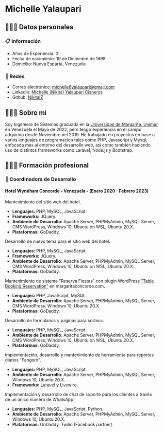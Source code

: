 # **Michelle Yalaupari**

## **🙋🏻‍♀️ Datos personales**

### **📋 Información**

-   Años de Experiencia: 3
-   Fecha de nacimiento: 19 de Diciembre de 1998
-   Domicilio: Nueva Esparta, Venezuela

### **📲 Redes**

-   Correo electrónico: [michelle6yalaupari@gmail.com](mailto:michelle6yalaupari@gmail.com)
-   Linkedin: [Michelle (Nikita) Yalaupari Cisneros](https://www.linkedin.com/in/michelle-yalaupari-cisneros/)
-   Github: [NikitaIZ](https://github.com/NikitaIZ)

## **👩🏻‍💻 Sobre mi**

Soy Ingeniera de Sistemas graduada en la [Universidad de Margarita, Unimar](https://www.unimar.edu.ve/) en Venezuela el Mayo de 2022, pero tengo experiencia en el campo adquirida desde Noviembre del 2019. He trabajado en proyectos en base a varios lenguajes de programacion tales como PHP, Javascript y Mysql, enfocada mas al entorno del desarrollo web, asi como también haciendo uso de distintos frameworks como Laravel, Node.js y Bootstrap.

## **👩🏻‍💼 Formación profesional**

### **💼 Coordinadora de Desarrollo**

#### **Hotel Wyndham Concorde - Venezuela - (Enero 2020 - Febrero 2023)**

Mantenimiento del sitio web del hotel.

-   **Lenguajes:** PHP, MySQL, JavaScript.
-   **Frameworks:** JQuery.
-   **Ambiente de Desarrollo:** Apache Server, PHPMyAdmin, MySQL Server, CMS WordPress, Windows 10, Ubuntu on WSL, Ubuntu 20.X.
-   **Plataformas:** GoDaddy.

Desarrollo de nuevo tema para el sitio web del hotel.

-   **Lenguajes:** PHP, MySQL, JavaScript.
-   **Frameworks:** JQuery.
-   **Ambiente de Desarrollo:** Apache Server, PHPMyAdmin, MySQL Server, CMS WordPress, Windows 10, Ubuntu on WSL, Ubuntu 20.X.
-   **Plataformas:** GoDaddy.

Mantenimiento de sistema "Reserva Fiestas" con plugin WordPress ["Table Booking Reservation"](https://codecanyon.net/item/restaurant-reservation-table-booking-with-seat-reservation-for-woocommerce/24622793) en margaritaconcorde.com.

-   **Lenguajes:** PHP, JavaScript, MySQL.
-   **Ambiente de Desarrollo:** Apache Server, PHPMyAdmin, MySQL Server, CMS WordPress, Windows 10, Ubuntu 20.X.
-   **Plataformas:** GoDaddy.

Desarrollo de formularios y paginas para sorteos.

-   **Lenguajes:** PHP, MySQL, JavaScript.
-   **Ambiente de Desarrollo:** Apache Server, PHPMyAdmin, MySQL Server, CMS WordPress, Windows 10, Ubuntu on WSL, Ubuntu 20.X.
-   **Plataformas:** GoDaddy.

Implementación, desarrollo y mantenimiento de herramienta para reportes diarios "Fangorn".

-   **Lenguajes:** PHP, MySQL, JavaScript.
-   **Ambiente de Desarrollo:** Apache Server, PHPMyAdmin, MySQL Server, Windows 10, Ubuntu 20.X.
-   **Frameworks:** Laravel y Livewire.


Implementación y desarrollo de chat de soporte para los clientes a través de un único número de WhatsApp.

-   **Lenguajes:** PHP, MySQL, JavaScript, Python.
-   **Ambiente de Desarrollo:** Apache Server, PHPMyAdmin, MySQL Server, Windows 10, Ubuntu 20.X.
-   **Plataformas:** GoDaddy, Twilio (Facebook partner).
